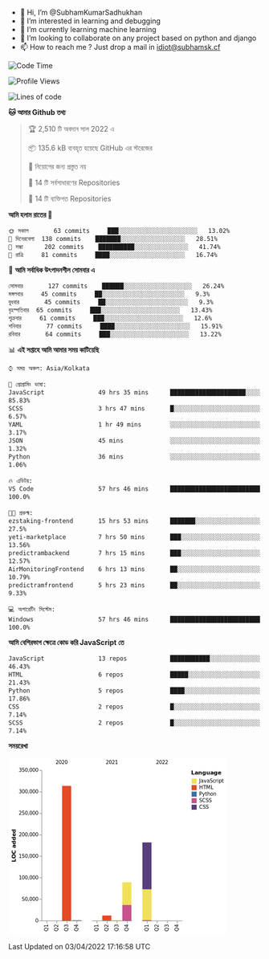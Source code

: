 - 👋 Hi, I’m @SubhamKumarSadhukhan
- 👀 I’m interested in learning and debugging
- 🌱 I’m currently learning machine learning
- 💞️ I’m looking to collaborate on any project based on python and django
- 📫 How to reach me ?
      Just drop a mail in idiot@subhamsk.cf

<!---
SubhamKumarSadhukhan/SubhamKumarSadhukhan is a ✨ special ✨ repository because its `README.md` (this file) appears on your GitHub profile.
You can click the Preview link to take a look at your changes.
--->


<!--START_SECTION:waka-->
![Code Time](http://img.shields.io/badge/Code%20Time-389%20hrs%2021%20mins-blue)

![Profile Views](http://img.shields.io/badge/%E0%A6%AA%E0%A7%8D%E0%A6%B0%E0%A7%8B%E0%A6%AB%E0%A6%BE%E0%A6%87%E0%A6%B2%20%E0%A6%A6%E0%A6%B0%E0%A7%8D%E0%A6%B6%E0%A6%A8-2-blue)

![Lines of code](https://img.shields.io/badge/%E0%A6%B9%E0%A7%8D%E0%A6%AF%E0%A6%BE%E0%A6%B2%E0%A7%8B%20%E0%A6%93%E0%A6%AF%E0%A6%BC%E0%A6%BE%E0%A6%B0%E0%A7%8D%E0%A6%B2%E0%A7%8D%E0%A6%A1%20%E0%A6%A5%E0%A7%87%E0%A6%95%E0%A7%87%20%E0%A6%86%E0%A6%AE%E0%A6%BF%20%E0%A6%B2%E0%A6%BF%E0%A6%96%E0%A7%87%E0%A6%9B%E0%A6%BF-598%20Thousand%20%E0%A6%95%E0%A7%8B%E0%A6%A1%E0%A7%87%E0%A6%B0%20%E0%A6%B2%E0%A6%BE%E0%A6%87%E0%A6%A8-blue)

**🐱 আমার Github তথ্য** 

> 🏆 2,510 টি অবদান সাল 2022 এ
 > 
> 📦 135.6 kB ব্যবহৃত হয়েছে GitHub এর স্টরেজের 
 > 
> 🚫 নিয়োগের জন্য প্রস্তুত নয়
 > 
> 📜 14 টি সর্বসাধারণের Repositories 
 > 
> 🔑 14 টি ব্যক্তিগত Repositories  
 > 
**আমি হলাম রাতের 🦉** 

```text
🌞 সকাল       63 commits     ███░░░░░░░░░░░░░░░░░░░░░░   13.02% 
🌆 দিনেরবেলা  138 commits    ███████░░░░░░░░░░░░░░░░░░   28.51% 
🌃 সন্ধা      202 commits    ██████████░░░░░░░░░░░░░░░   41.74% 
🌙 রাত্রি     81 commits     ████░░░░░░░░░░░░░░░░░░░░░   16.74%

```
📅 **আমি সর্বাধিক উৎপাদনশীল সোমবার এ** 

```text
সোমবার       127 commits    ██████░░░░░░░░░░░░░░░░░░░   26.24% 
মঙ্গলবার     45 commits     ██░░░░░░░░░░░░░░░░░░░░░░░   9.3% 
বুধবার       45 commits     ██░░░░░░░░░░░░░░░░░░░░░░░   9.3% 
বৃহস্পতিবার  65 commits     ███░░░░░░░░░░░░░░░░░░░░░░   13.43% 
শুক্রবার     61 commits     ███░░░░░░░░░░░░░░░░░░░░░░   12.6% 
শনিবার       77 commits     ████░░░░░░░░░░░░░░░░░░░░░   15.91% 
রবিবার       64 commits     ███░░░░░░░░░░░░░░░░░░░░░░   13.22%

```


📊 **এই সপ্তাহে আমি আমার সময় কাটিয়েছি** 

```text
⌚︎ সময় অঞ্চল: Asia/Kolkata

💬 প্রোগ্রামিং ভাষা: 
JavaScript               49 hrs 35 mins      █████████████████████░░░░   85.83% 
SCSS                     3 hrs 47 mins       █░░░░░░░░░░░░░░░░░░░░░░░░   6.57% 
YAML                     1 hr 49 mins        ░░░░░░░░░░░░░░░░░░░░░░░░░   3.17% 
JSON                     45 mins             ░░░░░░░░░░░░░░░░░░░░░░░░░   1.32% 
Python                   36 mins             ░░░░░░░░░░░░░░░░░░░░░░░░░   1.06%

🔥 এডিটর: 
VS Code                  57 hrs 46 mins      █████████████████████████   100.0%

🐱‍💻 প্রকল্ম: 
ezstaking-frontend       15 hrs 53 mins      ███████░░░░░░░░░░░░░░░░░░   27.5% 
yeti-marketplace         7 hrs 50 mins       ███░░░░░░░░░░░░░░░░░░░░░░   13.56% 
predictrambackend        7 hrs 15 mins       ███░░░░░░░░░░░░░░░░░░░░░░   12.57% 
AirMonitoringFrontend    6 hrs 13 mins       ██░░░░░░░░░░░░░░░░░░░░░░░   10.79% 
predictramfrontend       5 hrs 23 mins       ██░░░░░░░░░░░░░░░░░░░░░░░   9.33%

💻 অপারেটিং সিস্টেম: 
Windows                  57 hrs 46 mins      █████████████████████████   100.0%

```

**আমি বেশিরভাগ ক্ষেত্রে কোড করি JavaScript তে** 

```text
JavaScript               13 repos            ███████████░░░░░░░░░░░░░░   46.43% 
HTML                     6 repos             █████░░░░░░░░░░░░░░░░░░░░   21.43% 
Python                   5 repos             ████░░░░░░░░░░░░░░░░░░░░░   17.86% 
CSS                      2 repos             █░░░░░░░░░░░░░░░░░░░░░░░░   7.14% 
SCSS                     2 repos             █░░░░░░░░░░░░░░░░░░░░░░░░   7.14%

```


**সময়রেখা**

![Chart not found](https://raw.githubusercontent.com/SubhamKumarSadhukhan/SubhamKumarSadhukhan/main/charts/bar_graph.png) 


 Last Updated on 03/04/2022 17:16:58 UTC
<!--END_SECTION:waka-->
